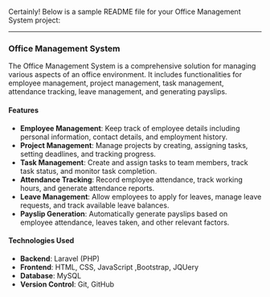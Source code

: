 Certainly! Below is a sample README file for your Office Management System project:

---

### Office Management System

The Office Management System is a comprehensive solution for managing various aspects of an office environment. It includes functionalities for employee management, project management, task management, attendance tracking, leave management, and generating payslips.

#### Features

- **Employee Management**: Keep track of employee details including personal information, contact details, and employment history.
- **Project Management**: Manage projects by creating, assigning tasks, setting deadlines, and tracking progress.
- **Task Management**: Create and assign tasks to team members, track task status, and monitor task completion.
- **Attendance Tracking**: Record employee attendance, track working hours, and generate attendance reports.
- **Leave Management**: Allow employees to apply for leaves, manage leave requests, and track available leave balances.
- **Payslip Generation**: Automatically generate payslips based on employee attendance, leaves taken, and other relevant factors.

#### Technologies Used

- **Backend**: Laravel (PHP)
- **Frontend**: HTML, CSS, JavaScript ,Bootstrap, JQUery
- **Database**: MySQL
- **Version Control**: Git, GitHub


